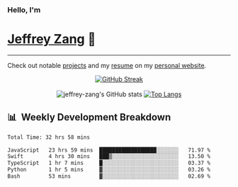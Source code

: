 
### Hello, I'm 
# [Jeffrey Zang](https://www.linkedin.com/in/jeffreyzang/) 🦀

---

Check out notable [projects](https://jeffz.dev/projects) and my [resume](https://jeffz.dev/resume) on my [personal website](https://jeffz.dev/).

<div align = 'center'>

[![GitHub Streak](https://github-readme-streak-stats.herokuapp.com/?user=jeffrey-zang&theme=tokyonight)](https://git.io/streak-stats)
<br></br>
![jeffrey-zang's GitHub stats](https://github-readme-stats.vercel.app/api?username=jeffrey-zang&show_icons=true&theme=tokyonight&hide_rank=true&hide=stars) 
[![Top Langs](https://github-readme-stats.vercel.app/api/top-langs/?username=jeffrey-zang&hide=ShaderLab,HLSL&layout=compact&theme=tokyonight)](https://github.com/anuraghazra/github-readme-stats)

</div>

## 📊 &nbsp;Weekly Development Breakdown
<!--START_SECTION:waka-->

```txt
Total Time: 32 hrs 58 mins

JavaScript   23 hrs 59 mins  ██████████████████░░░░░░░   71.97 %
Swift        4 hrs 30 mins   ███▒░░░░░░░░░░░░░░░░░░░░░   13.50 %
TypeScript   1 hr 7 mins     █░░░░░░░░░░░░░░░░░░░░░░░░   03.37 %
Python       1 hr 5 mins     ▓░░░░░░░░░░░░░░░░░░░░░░░░   03.26 %
Bash         53 mins         ▓░░░░░░░░░░░░░░░░░░░░░░░░   02.69 %
```

<!--END_SECTION:waka-->

